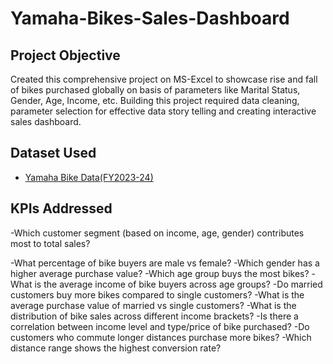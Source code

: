 # Yamaha-Bikes-Sales-Dashboard
## Project Objective
Created this comprehensive project on MS-Excel to showcase rise and fall of bikes purchased globally on basis of parameters like Marital Status, Gender, Age, Income, etc. Building this project required data cleaning, parameter selection for effective data story telling and creating interactive sales dashboard.
## Dataset Used
- <a href= "https://github.com/Vivek-Newhere/Yamaha-Bikes-Sales-Dashboard/blob/main/Bike_RawData.xlsx">Yamaha Bike Data(FY2023-24)</a>
## KPIs Addressed
-Which customer segment (based on income, age, gender) contributes most to total sales?

-What percentage of bike buyers are male vs female?
-Which gender has a higher average purchase value?
-Which age group buys the most bikes?
-What is the average income of bike buyers across age groups?
-Do married customers buy more bikes compared to single customers?
-What is the average purchase value of married vs single customers?
-What is the distribution of bike sales across different income brackets?
-Is there a correlation between income level and type/price of bike purchased?
-Do customers who commute longer distances purchase more bikes?
-Which distance range shows the highest conversion rate?

